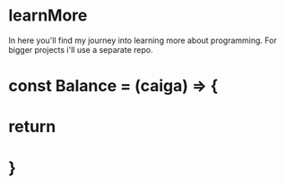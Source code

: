# learnMore
In here you'll find my journey into learning more about programming. For bigger projects i'll use a separate repo.

# const Balance = (caiga) => {
#    return <ThankYou />
# }